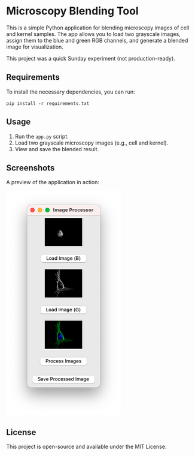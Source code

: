 # Microscopy Blending Tool

This is a simple Python application for blending microscopy images of cell and kernel samples. The app allows you to load two grayscale images, assign them to the blue and green RGB channels, and generate a blended image for visualization.

This project was a quick Sunday experiment (not production-ready).

## Requirements

To install the necessary dependencies, you can run:

```
pip install -r requirements.txt
```

## Usage

1. Run the `app.py` script.
2. Load two grayscale microscopy images (e.g., cell and kernel).
3.    View and save the blended result.

## Screenshots

A preview of the application in action:

![App Screenshot](./screenshots/Screenshot%202024-11-17%20at%2017.04.32.png)

## License

This project is open-source and available under the MIT License.